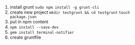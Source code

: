 1. install grunt
`sudo npm install -g grunt-cli`
2. create new project
`mkdir testgrunt && cd testgrunt`
`touch package.json`
3. put in npm content
4. `npm install --save-dev`
5. `gem install terminal-notifier`
6. create gruntfile